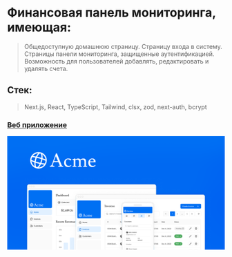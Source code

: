 # Финансовая панель мониторинга, имеющая:

> Общедоступную домашнюю страницу.
> Страницу входа в систему.
> Страницы панели мониторинга, защищенные аутентификацией.
> Возможность для пользователей добавлять, редактировать и удалять счета.

## Стек:
> Next.js, React, TypeScript, Tailwind, clsx, zod, next-auth, bcrypt

### [Веб приложение](https://nextjs-dashboard-psi-three-10.vercel.app/  "Ссылка на сайт")

![Визуализация](public/opengraph-image.png)